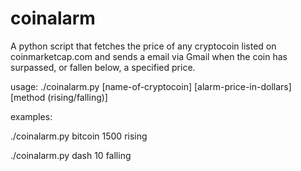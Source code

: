 # coinalarm
A python script that fetches the price of any cryptocoin listed on coinmarketcap.com and sends a email via Gmail when the coin has surpassed, or fallen below, a specified price.

usage: ./coinalarm.py [name-of-cryptocoin] [alarm-price-in-dollars] [method (rising/falling)]


examples:

  ./coinalarm.py bitcoin 1500 rising
  
  ./coinalarm.py dash 10 falling
